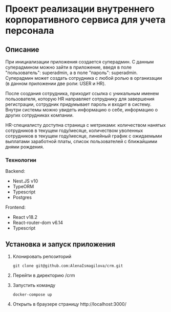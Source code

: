 # Проект реализации внутреннего корпоративного сервиса для учета персонала

## Описание

При инициализации приложения создается суперадмин. С данным суперадмином можно зайти в приложение, введя в поле "пользователь": superadmin, а в поле "пароль": superadmin. Суперадмин может создать сотрудника с любой ролью в организации (в данном приложении две роли: USER и HR).

После создания сотрудника, приходит ссылка с уникальным именем пользователя, которую HR направляет сотруднику для завершения регистрации, сотрудник придумывает пароль и входит в систему. Внутри системы можно увидеть информацию о себе, информацию о других сотрудниках компании.

HR-специалисту доступна страница с метриками: количеством нанятых сотрудников в текущем году/месяце, количеством уволенных сотрудников в текущем году/месяце, линейный график с ожидаемыми выплатами заработной платы, список пользователей с ближайшими днями рождения.

### Технологии

Backend:

- Nest.JS v10
- TypeORM
- Typescript
- Postgres

Frontend:

- React v18.2
- React-router-dom v6.14
- Typescript

## Установка и запуск приложения

1. Клонировать репозиторий

   ```shell
   git clone git@github.com:AlenaIsmagilova/crm.git
   ```

2. Перейти в директорию /crm

3. Запустить команду

   ```shell
   docker-compose up
   ```

4. Открыть в браузере страницу http://localhost:3000/
